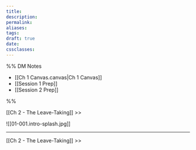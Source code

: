 ```yaml
---
title: 
description: 
permalink: 
aliases: 
tags: 
draft: true
date: 
cssclasses:
---
```

%% DM Notes

- [[Ch 1 Canvas.canvas|Ch 1 Canvas]] 
- [[Session 1 Prep]] 
- [[Session 2 Prep]] 

%%

[[Ch 2 - The Leave-Taking]] >>

![[01-001.intro-splash.jpg]] 

--- 

[[Ch 2 - The Leave-Taking]] >>